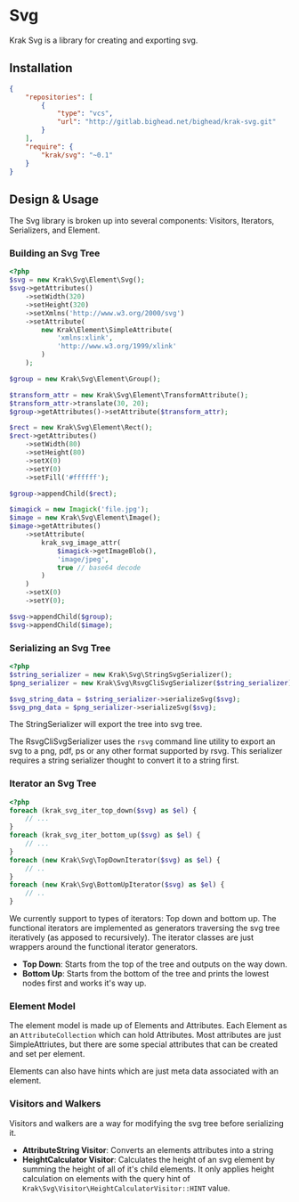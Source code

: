 # Svg

Krak Svg is a library for creating and exporting svg.

## Installation

````json
{
    "repositories": [
        {
            "type": "vcs",
            "url": "http://gitlab.bighead.net/bighead/krak-svg.git"
        }
    ],
    "require": {
        "krak/svg": "~0.1"
    }
}
````

## Design & Usage

The Svg library is broken up into several components: Visitors, Iterators, Serializers, and Element.

### Building an Svg Tree

````php
<?php
$svg = new Krak\Svg\Element\Svg();
$svg->getAttributes()
    ->setWidth(320)
    ->setHeight(320)
    ->setXmlns('http://www.w3.org/2000/svg')
    ->setAttribute(
        new Krak\Element\SimpleAttribute(
            'xmlns:xlink',
            'http://www.w3.org/1999/xlink'
        )
    );

$group = new Krak\Svg\Element\Group();

$transform_attr = new Krak\Svg\Element\TransformAttribute();
$transform_attr->translate(30, 20);
$group->getAttributes()->setAttribute($transform_attr);

$rect = new Krak\Svg\Element\Rect();
$rect->getAttributes()
    ->setWidth(80)
    ->setHeight(80)
    ->setX(0)
    ->setY(0)
    ->setFill('#ffffff');

$group->appendChild($rect);

$imagick = new Imagick('file.jpg');
$image = new Krak\Svg\Element\Image();
$image->getAttributes()
    ->setAttribute(
        krak_svg_image_attr(
            $imagick->getImageBlob(),
            'image/jpeg',
            true // base64 decode
        )
    )
    ->setX(0)
    ->setY(0);

$svg->appendChild($group);
$svg->appendChild($image);
````

### Serializing an Svg Tree

````php
<?php
$string_serializer = new Krak\Svg\StringSvgSerializer();
$png_serializer = new Krak\Svg\RsvgCliSvgSerializer($string_serializer);

$svg_string_data = $string_serializer->serializeSvg($svg);
$svg_png_data = $png_serializer->serializeSvg($svg);
````

The StringSerializer will export the tree into svg tree.

The RsvgCliSvgSerializer uses the `rsvg` command line utility to export an svg to a png, pdf, ps or any other format supported by rsvg. This serializer requires a string serializer thought to convert it to a string first.

### Iterator an Svg Tree

````php
<?php
foreach (krak_svg_iter_top_down($svg) as $el) {
    // ...
}
foreach (krak_svg_iter_bottom_up($svg) as $el) {
    // ...
}
foreach (new Krak\Svg\TopDownIterator($svg) as $el) {
    // ..
}
foreach (new Krak\Svg\BottomUpIterator($svg) as $el) {
    // ..
}
````

We currently support to types of iterators: Top down and bottom up. The functional iterators are implemented as generators traversing the svg tree iteratively (as apposed to recursively). The iterator classes are just wrappers around the functional iterator generators.

- **Top Down**: Starts from the top of the tree and outputs on the way down.
- **Bottom Up**: Starts from the bottom of the tree and prints the lowest nodes first and works it's way up.

### Element Model

The element model is made up of Elements and Attributes. Each Element as an `AttributeCollection` which can hold Attributes. Most attributes are just SimpleAttriutes, but there are some special attributes that can be created and set per element.

Elements can also have hints which are just meta data associated with an element.

### Visitors and Walkers

Visitors and walkers are a way for modifying the svg tree before serializing it.

- **AttributeString Visitor**: Converts an elements attributes into a string
- **HeightCalculator Visitor**: Calculates the height of an svg element by summing the height of all of it's child elements. It only applies height calculation on elements with the query hint of `Krak\Svg\Visitor\HeightCalculatorVisitor::HINT` value.



